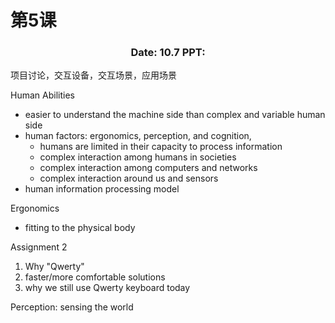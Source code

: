 # 第5课

<center><h3>Date: 10.7 PPT: </h3></center>

项目讨论，交互设备，交互场景，应用场景

Human Abilities

- easier to understand the machine side than complex and variable human side
- human factors: ergonomics, perception, and cognition, 
  - humans are limited in their capacity to process information 
  - complex interaction among humans in societies
  - complex interaction among computers and networks
  - complex interaction around us and sensors
- human information processing model

Ergonomics

- fitting to the physical body

Assignment 2

1. Why "Qwerty"
2. faster/more comfortable solutions
3. why we still use Qwerty keyboard today



Perception: sensing the world

